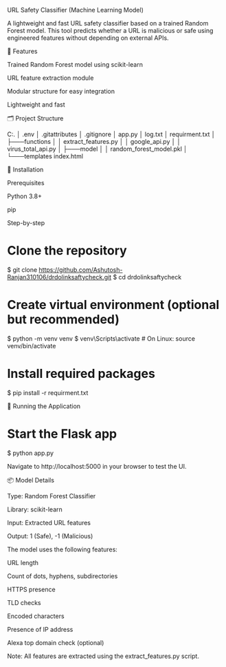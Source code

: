 URL Safety Classifier (Machine Learning Model)

A lightweight and fast URL safety classifier based on a trained Random Forest model. This tool predicts whether a URL is malicious or safe using engineered features without depending on external APIs.

🧠 Features

Trained Random Forest model using scikit-learn

URL feature extraction module

Modular structure for easy integration

Lightweight and fast

🗂️ Project Structure

C:.
│   .env
│   .gitattributes
│   .gitignore
│   app.py
│   log.txt
│   requirment.txt
│
├───functions
│   │   extract_features.py
│   │   google_api.py
│   │   virus_total_api.py
│
├───model
│   │   random_forest_model.pkl
│
└───templates
        index.html

🚀 Installation

Prerequisites

Python 3.8+

pip

Step-by-step

# Clone the repository
$ git clone https://github.com/Ashutosh-Ranjan310106/drdolinksaftycheck.git
$ cd drdolinksaftycheck

# Create virtual environment (optional but recommended)
$ python -m venv venv
$ venv\Scripts\activate  # On Linux: source venv/bin/activate

# Install required packages
$ pip install -r requirment.txt

🧪 Running the Application

# Start the Flask app
$ python app.py

Navigate to http://localhost:5000 in your browser to test the UI.

📦 Model Details

Type: Random Forest Classifier

Library: scikit-learn

Input: Extracted URL features

Output: 1 (Safe), -1 (Malicious)

The model uses the following features:

URL length

Count of dots, hyphens, subdirectories

HTTPS presence

TLD checks

Encoded characters

Presence of IP address

Alexa top domain check (optional)

Note: All features are extracted using the extract_features.py script.


